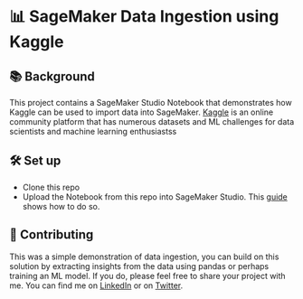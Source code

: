 # 📊 SageMaker Data Ingestion using Kaggle

## 📚 Background
This project contains a SageMaker Studio Notebook that demonstrates how Kaggle can be used to import data into SageMaker. [Kaggle](https://www.kaggle.com/) is an online community platform that has numerous datasets and ML challenges for data scientists and machine learning enthusiastss 

## 🛠 Set up 
* Clone this repo 
* Upload the Notebook from this repo into SageMaker Studio. This [guide](https://docs.aws.amazon.com/sagemaker/latest/dg/studio-tasks-files.html) shows how to do so. 


## 🤝 Contributing
This was a simple demonstration of data ingestion, you can build on this solution by extracting insights from the data using pandas or perhaps training an ML model. If you do, please feel free to share your project with me. You can find me on [LinkedIn](https://www.linkedin.com/feed/) or on [Twitter](https://twitter.com/gjyoungjr). 
